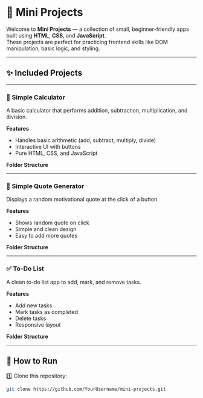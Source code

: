 # 🌟 Mini Projects

Welcome to **Mini Projects** — a collection of small, beginner-friendly apps built using **HTML**, **CSS**, and **JavaScript**.  
These projects are perfect for practicing frontend skills like DOM manipulation, basic logic, and styling.

---

## ✨ Included Projects

---

### 🔢 Simple Calculator  
A basic calculator that performs addition, subtraction, multiplication, and division.

**Features**
- Handles basic arithmetic (add, subtract, multiply, divide)
- Interactive UI with buttons
- Pure HTML, CSS, and JavaScript

**Folder Structure**

---

### 💬 Simple Quote Generator  
Displays a random motivational quote at the click of a button.

**Features**
- Shows random quote on click
- Simple and clean design
- Easy to add more quotes

**Folder Structure**

---

### ✅ To-Do List  
A clean to-do list app to add, mark, and remove tasks.

**Features**
- Add new tasks
- Mark tasks as completed
- Delete tasks
- Responsive layout

**Folder Structure**

---

## 🚀 How to Run

1️⃣ Clone this repository:
```bash
git clone https://github.com/YourUsername/mini-projects.git
